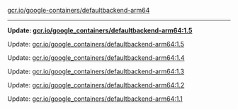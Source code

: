 [gcr.io/google-containers/defaultbackend-arm64](https://hub.docker.com/r/cruse/defaultbackend-arm64/tags/) 

----
**Update: [gcr.io/google_containers/defaultbackend-arm64:1.5](https://hub.docker.com/r/cruse/defaultbackend-arm64/tags/)**

Update: [gcr.io/google_containers/defaultbackend-arm64:1.5](https://hub.docker.com/r/cruse/defaultbackend-arm64/tags/)

Update: [gcr.io/google_containers/defaultbackend-arm64:1.4](https://hub.docker.com/r/cruse/defaultbackend-arm64/tags/)

Update: [gcr.io/google_containers/defaultbackend-arm64:1.3](https://hub.docker.com/r/cruse/defaultbackend-arm64/tags/)

Update: [gcr.io/google_containers/defaultbackend-arm64:1.2](https://hub.docker.com/r/cruse/defaultbackend-arm64/tags/)

Update: [gcr.io/google_containers/defaultbackend-arm64:1.1](https://hub.docker.com/r/cruse/defaultbackend-arm64/tags/)

